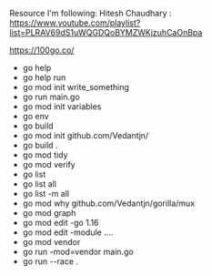 Resource I'm following: Hitesh Chaudhary : https://www.youtube.com/playlist?list=PLRAV69dS1uWQGDQoBYMZWKjzuhCaOnBpa

https://100go.co/

- go help
- go help run
- go mod init write_something
- go run main.go
- go mod init variables
- go env
- go build
- go mod init github.com/Vedantjn/
- go build .
- go mod tidy
- go mod verify
- go list
- go list all
- go list -m all
- go mod why github.com/Vedantjn/gorilla/mux
- go mod graph
- go mod edit -go 1.16
- go mod edit -module ....
- go mod vendor
- go run -mod=vendor main.go
- go run --race .